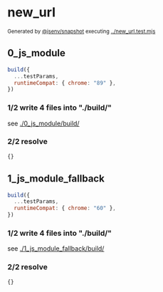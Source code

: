 # new_url

<sub>
  Generated by <a href="https://github.com/jsenv/core/tree/main/packages/independent/snapshot">@jsenv/snapshot</a> executing <a href="../new_url.test.mjs">../new_url.test.mjs</a>
</sub>

## 0_js_module

```js
build({
  ...testParams,
  runtimeCompat: { chrome: "89" },
})
```

### 1/2 write 4 files into "./build/"

see [./0_js_module/build/](./0_js_module/build/)

### 2/2 resolve

```js
{}
```

## 1_js_module_fallback

```js
build({
  ...testParams,
  runtimeCompat: { chrome: "60" },
})
```

### 1/2 write 4 files into "./build/"

see [./1_js_module_fallback/build/](./1_js_module_fallback/build/)

### 2/2 resolve

```js
{}
```
